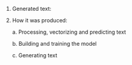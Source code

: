 1. Generated text:
   

2. How it was produced:
   
    a. Processing, vectorizing and predicting text
    
    b. Building and training the model
    
    c. Generating text